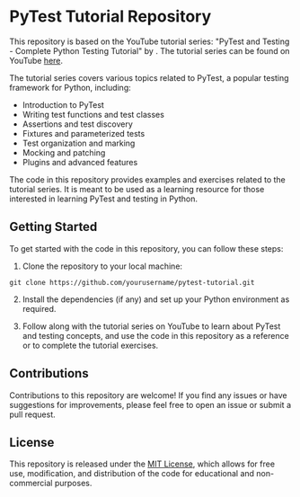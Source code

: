 # PyTest Tutorial Repository

This repository is based on the YouTube tutorial series: "PyTest and Testing - Complete Python Testing Tutorial" by <Author Name>. The tutorial series can be found on YouTube [here](https://youtube.com/playlist?list=PLL34mf651faNqwhZEM91zU3c-dcc4dLF0).

The tutorial series covers various topics related to PyTest, a popular testing framework for Python, including:

- Introduction to PyTest
- Writing test functions and test classes
- Assertions and test discovery
- Fixtures and parameterized tests
- Test organization and marking
- Mocking and patching
- Plugins and advanced features

The code in this repository provides examples and exercises related to the tutorial series. It is meant to be used as a learning resource for those interested in learning PyTest and testing in Python.

## Getting Started

To get started with the code in this repository, you can follow these steps:

1. Clone the repository to your local machine:

```git clone https://github.com/yourusername/pytest-tutorial.git```

2. Install the dependencies (if any) and set up your Python environment as required.

3. Follow along with the tutorial series on YouTube to learn about PyTest and testing concepts, and use the code in this repository as a reference or to complete the tutorial exercises.

## Contributions

Contributions to this repository are welcome! If you find any issues or have suggestions for improvements, please feel free to open an issue or submit a pull request.

## License

This repository is released under the [MIT License](LICENSE), which allows for free use, modification, and distribution of the code for educational and non-commercial purposes.

